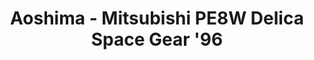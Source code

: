 ---
layout: product
title: "Aoshima - Mitsubishi PE8W Delica Space Gear '96"
price: "TBA" 
desc: "N/A"
img_path: "/assets/img/AO56677.webp"
brand: "N/A"
available: false
special_offer: false
new: false
soon: false
cat: "010000"
subcat: "013700"
subsubcat: "0N/A"
sifra: "AO56677"
popular: false
spec: false
---